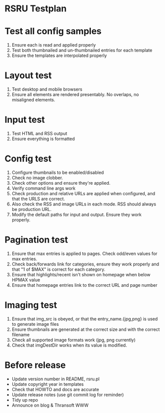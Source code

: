 RSRU Testplan
===============

# Test all config samples
1. Ensure each is read and applied properly
2. Test both thumbnailed and un-thumbnailed entries for each template
3. Ensure the templates are interpolated properly

# Layout test
1. Test desktop and mobile browsers
2. Ensure all elements are rendered presentably. No overlaps, no misaligned elements.

# Input test
1. Test HTML and RSS output
2. Ensure everything is formatted

# Config test
1. Configure thumbnails to be enabled/disabled
2. Check no image clobber.
3. Check other options and ensure they're applied.
4. Verify command line args work
5. Check production and relative URLs are applied when configured, and that the URLS are correct.
6. Also check the RSS and image URLs in each mode. RSS should always be production URL.
7. Modify the default paths for input and output. Ensure they work properly.

# Pagination test
1. Ensure that max entries is applied to pages. Check odd/even values for max entries.
2. Check back/forwards link for categories, ensure they work properly and that "1 of $MAX" is correct for each category.
3. Ensure that highlights/recent isn't shown on homepage when below HPMAX value
4. Ensure that homepage entries link to the correct URL and page number

# Imaging test
1. Ensure that img_src is obeyed, or that the entry_name.{jpg,png} is used to generate image files
2. Ensure thumbnails are generated at the correct size and with the correct filename
3. Check all supported image formats work (jpg, png currently)
4. Check that imgDestDir works when its value is modified.

# Before release
* Update version number in README, rsru.pl
* Update copyright year in templates
* Check that HOWTO and docs are accurate
* Update release notes (use git commit log for reminder)
* Tidy up repo
* Announce on blog & Thransoft WWW
